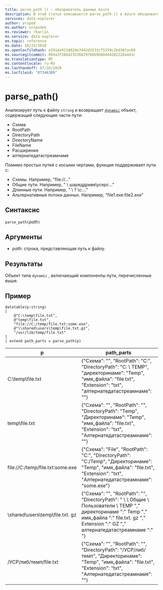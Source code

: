 ```yaml
---
title: parse_path () — обозреватель данных Azure
description: В этой статье описывается parse_path () в Azure обозреватель данных.
services: data-explorer
author: orspod
ms.author: orspodek
ms.reviewer: rkarlin
ms.service: data-explorer
ms.topic: reference
ms.date: 10/23/2018
ms.openlocfilehash: e2914e913402de7442d2533cf5159c2bd30fac60
ms.sourcegitcommit: 09da3f26b4235368297b8b9b604d4282228a443c
ms.translationtype: MT
ms.contentlocale: ru-RU
ms.lasthandoff: 07/28/2020
ms.locfileid: "87346309"
---
```

# <a name="parse_path"></a>parse_path()

Анализирует путь к файлу `string` и возвращает [`dynamic`](./scalar-data-types/dynamic.md) объект, содержащий следующие части пути:
* Схема
* RootPath
* DirectoryPath
* DirectoryName
* FileName
* Расширение
* алтернатедатастреамнаме

Помимо простых путей с косыми чертами, функция поддерживает пути с:
* Схемы. Например, "file://..."
* Общие пути. Например, " \\ шареддриве\усерс..."
* Длинные пути. Например, " \\ ? \c:..."
* Альтернативные потоки данных. Например, "file1.exe:file2.exe"

## <a name="syntax"></a>Синтаксис

`parse_path(`*path*`)`

## <a name="arguments"></a>Аргументы

* *path*: строка, представляющая путь к файлу.

## <a name="returns"></a>Результаты

Объект типа `dynamic` , включающий компоненты пути, перечисленные выше.

## <a name="example"></a>Пример

<!-- csl: https://help.kusto.windows.net/Samples -->
```kusto
datatable(p:string) 
[
    @"C:\temp\file.txt",
    @"temp\file.txt",
    "file://C:/temp/file.txt:some.exe",
    @"\\shared\users\temp\file.txt.gz",
    "/usr/lib/temp/file.txt"
]
| extend path_parts = parse_path(p)

```

|p|path_parts
|---|---
|C:\temp\file.txt|{"Схема": "", "RootPath": "C:", "DirectoryPath": "C: \\ TEMP", "директоринаме": "Temp", "имя_файла": "file.txt", "Extension": "txt", "алтернатедатастреамнаме": ""}
|temp\file.txt|{"Схема": "", "RootPath": "", "DirectoryPath": "Temp", "Директоринаме": "Temp", "имя_файла": "file.txt", "Extension": "txt", "Алтернатедатастреамнаме": ""}
|file://C:/temp/file.txt:some.exe|{"Схема": "File", "RootPath": "C:", "DirectoryPath": "C:/Temp", "Директоринаме": "Temp", "имя_файла": "file.txt", "Extension": "txt", "Алтернатедатастреамнаме": "some.exe"}
|\\shared\users\temp\file.txt. gz|{"Схема": "", "RootPath": "", "DirectoryPath": " \\ \\ Общие \\ Пользователи \\ TEMP "," директоринаме ":" Temp "," имя_файла ":" file.txt. gz "," Extension ":" GZ "," алтернатедатастреамнаме ":" "}
|/УСР/либ/темп/file.txt|{"Схема": "", "RootPath": "", "DirectoryPath": "/УСР/либ/темп", "Директоринаме": "Temp", "имя_файла": "file.txt", "Extension": "txt", "Алтернатедатастреамнаме": ""}
